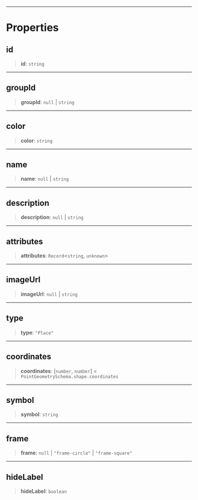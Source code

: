 ***

# Properties

## id

> **id**: `string`

***

## groupId

> **groupId**: `null` | `string`

***

## color

> **color**: `string`

***

## name

> **name**: `null` | `string`

***

## description

> **description**: `null` | `string`

***

## attributes

> **attributes**: `Record`\<`string`, `unknown`>

***

## imageUrl

> **imageUrl**: `null` | `string`

***

## type

> **type**: `"Place"`

***

## coordinates

> **coordinates**: \[`number`, `number`] = `PointGeometrySchema.shape.coordinates`

***

## symbol

> **symbol**: `string`

***

## frame

> **frame**: `null` | `"frame-circle"` | `"frame-square"`

***

## hideLabel

> **hideLabel**: `boolean`
